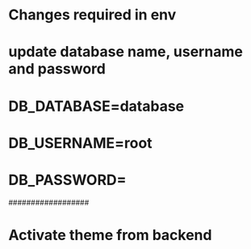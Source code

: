 # Changes required in env

# update database name, username and password

# DB_DATABASE=database
# DB_USERNAME=root
# DB_PASSWORD=

##################

# Activate theme from backend